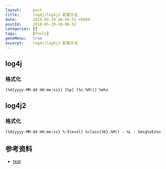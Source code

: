 ```yaml
---
layout:     post
title:      log4j/log4j2 配置方法
date:       2018-05-29 10:06:51 +0800
postId:     2018-05-29-10-06-52
categories: []
tags:       [Tools]
geneMenu:   true
excerpt:    log4j/log4j2 配置方法
---
```


## log4j

### 格式化

```
[%d{yyyy-MM-dd HH:mm:ss}] [%p] [%c.%M()] %m%n
```

## log4j2

### 格式化

```
[%d{yyyy-MM-dd HH:mm:ss} %-5level] %class{36}.%M() - %L - %msg%xEx%n
```

## 参考资料

* [test](test.html)
